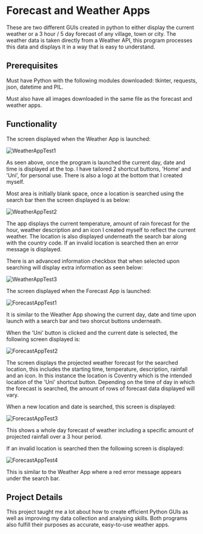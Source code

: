 # Forecast and Weather Apps
These are two different GUIs created in python to either display the current weather or a 3 hour / 5 day forecast of any village, town or city. The weather data is taken directly from a Weather API, this program processes this data and displays it in a way that is easy to understand.
## Prerequisites
Must have Python with the following modules downloaded: tkinter, requests, json, datetime and PIL.

Must also have all images downloaded in the same file as the forecast and weather apps.
## Functionality

The screen displayed when the Weather App is launched:

![WeatherAppTest1](https://github.com/user-attachments/assets/7d98d95a-a9b8-4416-8c9c-946e1343d5db)

As seen above, once the program is launched the current day, date and time is displayed at the top.
I have tailored 2 shortcut buttons, 'Home' and 'Uni', for personal use.
There is also a logo at the bottom that I created myself.

Most area is initially blank space, once a location is searched using the search bar then the screen displayed is as below:

![WeatherAppTest2](https://github.com/user-attachments/assets/3792b7d7-9ee0-49da-be89-29cead30cb06)

The app displays the current temperature, amount of rain forecast for the hour, weather description and an icon I created myself to reflect the current weather. The location is also displayed underneath the search bar along with the country code.
If an invalid location is searched then an error message is displayed.

There is an advanced information checkbox that when selected upon searching will display extra information as seen below:

![WeatherAppTest3](https://github.com/user-attachments/assets/3dc025be-12ce-4852-a80d-3c228c5ed57c)

The screen displayed when the Forecast App is launched:

![ForecastAppTest1](https://github.com/user-attachments/assets/c078aa82-24e6-4252-b5a5-bf0bd21a7db5)

It is similar to the Weather App showing the current day, date and time upon launch with a search bar and two shorcut buttons underneath.

When the 'Uni' button is clicked and the current date is selected, the following screen displayed is:

![ForecastAppTest2](https://github.com/user-attachments/assets/8993178d-b23e-4c57-a4fd-a19a9fd78d40)

The screen displays the projected weather forecast for the searched location, this includes the starting time, temperature, description, rainfall and an icon. In this instance the location is Coventry which is the intended location of the 'Uni' shortcut button. Depending on the time of day in which the forecast is searched, the amount of rows of forecast data displayed will vary.

When a new location and date is searched, this screen is displayed:

![ForecastAppTest3](https://github.com/user-attachments/assets/7241eeae-ace5-4c39-92fb-cbdedab75ceb)

This shows a whole day forecast of weather including a specific amount of projected rainfall over a 3 hour period.

If an invalid location is searched then the following screen is displayed:

![ForecastAppTest4](https://github.com/user-attachments/assets/10879cf9-5e98-47ae-a436-09d18a18ca1d)

This is similar to the Weather App where a red error message appears under the search bar.

## Project Details
This project taught me a lot about how to create efficient Python GUIs as well as improving my data collection and analysing skills. Both programs also fulfill their purposes as accurate, easy-to-use weather apps.

